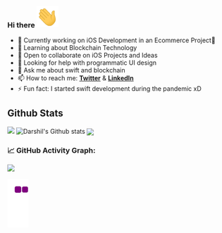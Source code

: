 ### Hi there <img src="https://raw.githubusercontent.com/ABSphreak/ABSphreak/master/gifs/Hi.gif" width="50px">


- 🔭 Currently working on iOS Development in an Ecommerce Project👕
- 🌱 Learning about Blockchain Technology 
- 👯 Open to collaborate on iOS Projects and Ideas
- 🤔 Looking for help with programmatic UI design
- 💬 Ask me about swift and blockchain
- 📫 How to reach me: [**Twitter**](https://twitter.com/agrawal_darshil) & [**LinkedIn**](https://www.linkedin.com/in/darshil-agrawal-736132176/)
- ⚡ Fun fact: I started swift development during the pandemic xD

## Github Stats

<img src="https://github-readme-streak-stats.herokuapp.com/?user=darshilagrawal">

<img src="https://github-readme-stats.vercel.app/api?username=darshilagrawal&count_private=true&show_icons=true&theme=light" alt="Darshil's Github stats"/>

<img align="center" src="https://github-readme-stats.vercel.app/api/top-langs/?username=darshilagrawal&layout=compact&theme=light"/>

### 📈 GitHub Activity Graph:
 ![](https://activity-graph.herokuapp.com/graph?username=darshilagrawal&theme=light&bg_color=ffffff&custom_title=All%20You%20Have%20to%20do%20is%20Keep%20Going)

 ![](https://github.com/darshilagrawal/darshilagrawal/blob/output/github-contribution-grid-snake.gif)
